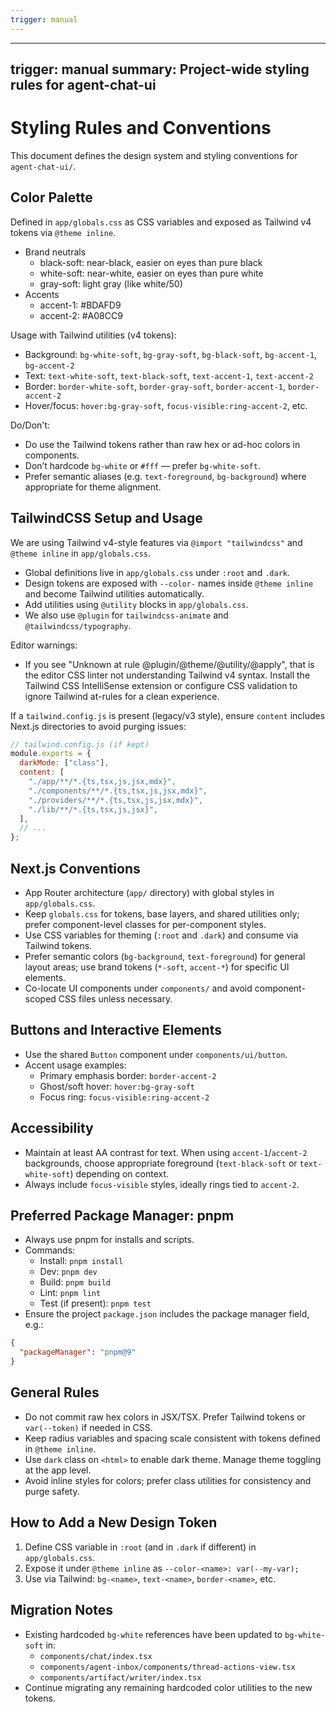 ```yaml
---
trigger: manual
---
```


---
trigger: manual
summary: Project-wide styling rules for agent-chat-ui
---

# Styling Rules and Conventions

This document defines the design system and styling conventions for `agent-chat-ui/`.


## Color Palette

Defined in `app/globals.css` as CSS variables and exposed as Tailwind v4 tokens via `@theme inline`.

- Brand neutrals
  - black-soft: near-black, easier on eyes than pure black
  - white-soft: near-white, easier on eyes than pure white
  - gray-soft: light gray (like white/50)
- Accents
  - accent-1: #BDAFD9
  - accent-2: #A08CC9

Usage with Tailwind utilities (v4 tokens):

- Background: `bg-white-soft`, `bg-gray-soft`, `bg-black-soft`, `bg-accent-1`, `bg-accent-2`
- Text: `text-white-soft`, `text-black-soft`, `text-accent-1`, `text-accent-2`
- Border: `border-white-soft`, `border-gray-soft`, `border-accent-1`, `border-accent-2`
- Hover/focus: `hover:bg-gray-soft`, `focus-visible:ring-accent-2`, etc.

Do/Don't:
- Do use the Tailwind tokens rather than raw hex or ad-hoc colors in components.
- Don’t hardcode `bg-white` or `#fff` — prefer `bg-white-soft`.
- Prefer semantic aliases (e.g. `text-foreground`, `bg-background`) where appropriate for theme alignment.


## TailwindCSS Setup and Usage

We are using Tailwind v4-style features via `@import "tailwindcss"` and `@theme inline` in `app/globals.css`.

- Global definitions live in `app/globals.css` under `:root` and `.dark`.
- Design tokens are exposed with `--color-` names inside `@theme inline` and become Tailwind utilities automatically.
- Add utilities using `@utility` blocks in `app/globals.css`.
- We also use `@plugin` for `tailwindcss-animate` and `@tailwindcss/typography`.

Editor warnings:
- If you see "Unknown at rule @plugin/@theme/@utility/@apply", that is the editor CSS linter not understanding Tailwind v4 syntax. Install the Tailwind CSS IntelliSense extension or configure CSS validation to ignore Tailwind at-rules for a clean experience.

If a `tailwind.config.js` is present (legacy/v3 style), ensure `content` includes Next.js directories to avoid purging issues:

```js
// tailwind.config.js (if kept)
module.exports = {
  darkMode: ["class"],
  content: [
    "./app/**/*.{ts,tsx,js,jsx,mdx}",
    "./components/**/*.{ts,tsx,js,jsx,mdx}",
    "./providers/**/*.{ts,tsx,js,jsx,mdx}",
    "./lib/**/*.{ts,tsx,js,jsx}",
  ],
  // ...
};
```


## Next.js Conventions

- App Router architecture (`app/` directory) with global styles in `app/globals.css`.
- Keep `globals.css` for tokens, base layers, and shared utilities only; prefer component-level classes for per-component styles.
- Use CSS variables for theming (`:root` and `.dark`) and consume via Tailwind tokens.
- Prefer semantic colors (`bg-background`, `text-foreground`) for general layout areas; use brand tokens (`*-soft`, `accent-*`) for specific UI elements.
- Co-locate UI components under `components/` and avoid component-scoped CSS files unless necessary.


## Buttons and Interactive Elements

- Use the shared `Button` component under `components/ui/button`.
- Accent usage examples:
  - Primary emphasis border: `border-accent-2`
  - Ghost/soft hover: `hover:bg-gray-soft`
  - Focus ring: `focus-visible:ring-accent-2`


## Accessibility

- Maintain at least AA contrast for text. When using `accent-1`/`accent-2` backgrounds, choose appropriate foreground (`text-black-soft` or `text-white-soft`) depending on context.
- Always include `focus-visible` styles, ideally rings tied to `accent-2`.


## Preferred Package Manager: pnpm

- Always use pnpm for installs and scripts.
- Commands:
  - Install: `pnpm install`
  - Dev: `pnpm dev`
  - Build: `pnpm build`
  - Lint: `pnpm lint`
  - Test (if present): `pnpm test`
- Ensure the project `package.json` includes the package manager field, e.g.:

```json
{
  "packageManager": "pnpm@9"
}
```


## General Rules

- Do not commit raw hex colors in JSX/TSX. Prefer Tailwind tokens or `var(--token)` if needed in CSS.
- Keep radius variables and spacing scale consistent with tokens defined in `@theme inline`.
- Use `dark` class on `<html>` to enable dark theme. Manage theme toggling at the app level.
- Avoid inline styles for colors; prefer class utilities for consistency and purge safety.


## How to Add a New Design Token

1. Define CSS variable in `:root` (and in `.dark` if different) in `app/globals.css`.
2. Expose it under `@theme inline` as `--color-<name>: var(--my-var);`
3. Use via Tailwind: `bg-<name>`, `text-<name>`, `border-<name>`, etc.


## Migration Notes

- Existing hardcoded `bg-white` references have been updated to `bg-white-soft` in:
  - `components/chat/index.tsx`
  - `components/agent-inbox/components/thread-actions-view.tsx`
  - `components/artifact/writer/index.tsx`
- Continue migrating any remaining hardcoded color utilities to the new tokens.
